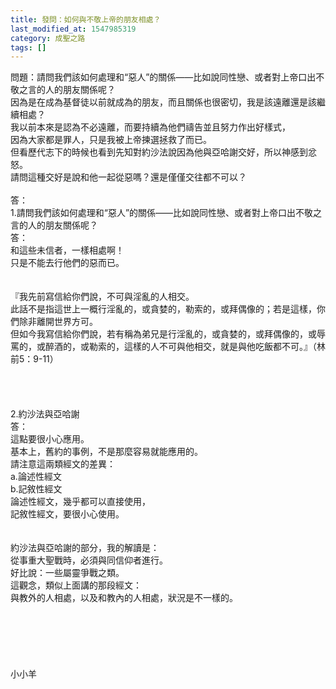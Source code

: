 ```yaml
---
title: 發問：如何與不敬上帝的朋友相處？
last_modified_at: 1547985319
category: 成聖之路
tags: []
---
```


<p>問題：請問我們該如何處理和“惡人”的關係——比如說同性戀、或者對上帝口出不敬之言的人的朋友關係呢？<br/>因為是在成為基督徒以前就成為的朋友，而且關係也很密切，我是該遠離還是該繼續相處？<br/>我以前本來是認為不必遠離，而要持續為他們禱告並且努力作出好樣式，<br/>因為大家都是罪人，只是我被上帝揀選拯救了而已。<br/>但看歷代志下的時候也看到先知對約沙法說因為他與亞哈謝交好，所以神感到忿怒。<br/>請問這種交好是說和他一起從惡嗎？還是僅僅交往都不可以？<br/><!--more--><br/>答：<br/>1.請問我們該如何處理和“惡人”的關係——比如說同性戀、或者對上帝口出不敬之言的人的朋友關係呢？<br/>答：<br/>和這些未信者，一樣相處啊！<br/>只是不能去行他們的惡而已。<br/> <br/><br/>『我先前寫信給你們說，不可與淫亂的人相交。<br/>此話不是指這世上一概行淫亂的，或貪婪的，勒索的，或拜偶像的；若是這樣，你們除非離開世界方可。<br/>但如今我寫信給你們說，若有稱為弟兄是行淫亂的，或貪婪的，或拜偶像的，或辱罵的，或醉酒的，或勒索的，這樣的人不可與他相交，就是與他吃飯都不可。』（林前5：9-11）<br/> <br/> <br/><br/><br/>2.約沙法與亞哈謝<br/>答：<br/>這點要很小心應用。<br/>基本上，舊約的事例，不是那麼容易就能應用的。<br/>請注意這兩類經文的差異：<br/>a.論述性經文<br/>b.記敘性經文<br/>論述性經文，幾乎都可以直接使用，<br/>記敘性經文，要很小心使用。<br/> <br/><br/>約沙法與亞哈謝的部分，我的解讀是：<br/>從事重大聖戰時，必須與同信仰者進行。<br/>好比說：一些屬靈爭戰之類。<br/>這觀念，類似上面講的那段經文：<br/>與教外的人相處，以及和教內的人相處，狀況是不一樣的。<br/> <br/><br/><br/><br/><br/><br/>小小羊<br/><br/><br/><br/>
</p>